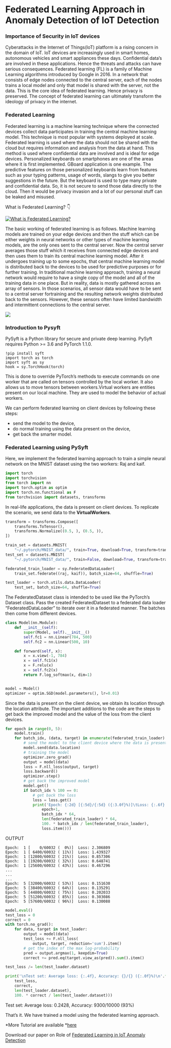 # Federated Learning Approach in Anomaly Detection of IoT Detection

### Importance of Security in IoT devices
Cyberattacks in the Internet of Things(IoT) platform is a rising concern in the domain of IoT. IoT devices are increasingly used in smart homes, autonomous vehicles and smart appliances these days. Confidential data’s are involved in these applications. Hence the threats and attacks can have serious
consequences. Federated learning (FL) is a family of Machine Learning algorithms introduced by Google in 2016. In a network that consists of edge nodes connected to the central server, each of the nodes trains a local model and only that model is shared with the server, not the data. This is the core idea of federated learning. Hence privacy is preserved. The concept of federated learning can ultimately transform the ideology of privacy in the internet.

### Federated Learning
Federated learning is a machine learning technique where the connected devices collect data participates in training the central machine learning model. This technique is most popular with systems deployed at scale. Federated learning is used where the data should not be shared with the cloud but requires information and analysis from the data at hand. This method is used where confidential data are involved and is ideal for edge devices. Personalized keyboards on smartphones are one of the areas where it is first implemented. GBoard application is one example. The predictive features on those personalized keyboards learn from features such as your typing patterns, usage of words, slangs to give you better suggestions in the future. But the keyboard is used to type many private and confidential data. So, it is not secure to send those data directly to the cloud. Then it would be privacy invasion and a lot of our personal stuff can be leaked and misused.

What is Federated Learning? :point_down:

[![What is Federated Learning?](https://raw.githubusercontent.com/Jaseemck/Anomaly_Detection_App/master/flpic1.jpeg)](https://www.youtube.com/watch?v=wOAkaxiCYnM)

The basic working of federated learning is as follows. Machine learning models are trained on your edge devices and then the stuff which can be either weights in neural networks or other types of machine learning models, are the only ones sent to the central server. Now the central server averages those stuff which it receives from connected edge devices and then uses them to train its central machine learning model. After it undergoes training up to some epochs, that central machine learning model is distributed back to the devices to be used for predictive purposes or for further training. In traditional machine learning approach, training a neural network would require to have a single copy of the model and all of the training data in one place. But in reality, data is mostly gathered across an array of sensors. In those scenarios, all sensor data would have to be sent to a central server fortraining and the resulting network weights distributed back to the sensors. However, these sensors often have limited bandwidth and intermittent connections to the central server.

![](https://raw.githubusercontent.com/Jaseemck/Anomaly_Detection_App/master/FLmodel.gif)


### Introduction to Pysyft
PySyft is a Python library for secure and private deep learning. PySyft requires Python >= 3.6 and PyTorch 1.1.0.

```
!pip install syft
import torch as torch
import syft as sy
hook = sy.TorchHook(torch)
```
This is done to override PyTorch’s methods to execute commands on one worker that are called on tensors controlled by the local worker. It also allows us to move tensors between workers.Virtual workers are entities present on our local machine. They are used to model the behavior of actual workers.

We can perform federated learning on client devices by following these steps:
* send the model to the device,
* do normal training using the data present on the device,
* get back the smarter model.

### Federated Learning using PySyft

Here, we implement the federated learning approach to train a simple neural network on the MNIST dataset using the two workers: Raj and kaif.

```python
import torch
import torchvision
from torch import nn
import torch.optim as optim
import torch.nn.functional as F
from torchvision import datasets, transforms
```

In real-life applications, the data is present on client devices. To replicate the scenario, we send data to the **VirtualWorkers**.

```python
transform = transforms.Compose([
    transforms.ToTensor(),
    transforms.Normalize((0.5, ), (0.5, )),
])

train_set = datasets.MNIST(
    "~/.pytorch/MNIST_data/", train=True, download=True, transform=transform)
test_set = datasets.MNIST(
    "~/.pytorch/MNIST_data/", train=False, download=True, transform=transform)

federated_train_loader = sy.FederatedDataLoader(
    train_set.federate((raj, kaif)), batch_size=64, shuffle=True)

test_loader = torch.utils.data.DataLoader(
    test_set, batch_size=64, shuffle=True)

```
The FederatedDataset class is intended to be used like the PyTorch’s Dataset class. Pass the created FederatedDataset to a federated data loader “FederatedDataLoader” to iterate over it in a federated manner. The batches then come from different devices.

```python
class Model(nn.Module):
    def __init__(self):
        super(Model, self).__init__()
        self.fc1 = nn.Linear(784, 500)
        self.fc2 = nn.Linear(500, 10)

    def forward(self, x):
        x = x.view(-1, 784)
        x = self.fc1(x)
        x = F.relu(x)
        x = self.fc2(x)
        return F.log_softmax(x, dim=1)


model = Model()
optimizer = optim.SGD(model.parameters(), lr=0.01)

```
Since the data is present on the client device, we obtain its location through the location attribute. The important additions to the code are the steps to get back the improved model and the value of the loss from the client devices.

```python
for epoch in range(0, 5):
    model.train()
    for batch_idx, (data, target) in enumerate(federated_train_loader):
        # send the model to the client device where the data is present
        model.send(data.location)
        # training the model
        optimizer.zero_grad()
        output = model(data)
        loss = F.nll_loss(output, target)
        loss.backward()
        optimizer.step()
        # get back the improved model
        model.get()
        if batch_idx % 100 == 0:
            # get back the loss
            loss = loss.get()
            print('Epoch: {:2d} [{:5d}/{:5d} ({:3.0f}%)]\tLoss: {:.6f}'.format(
                epoch+1,
                batch_idx * 64,
                len(federated_train_loader) * 64,
                100. * batch_idx / len(federated_train_loader),
                loss.item()))
```

OUTPUT
```
Epoch:  1 [    0/60032 (  0%)]	Loss: 2.306809
Epoch:  1 [ 6400/60032 ( 11%)]	Loss: 1.439327
Epoch:  1 [12800/60032 ( 21%)]	Loss: 0.857306
Epoch:  1 [19200/60032 ( 32%)]	Loss: 0.648741
Epoch:  1 [25600/60032 ( 43%)]	Loss: 0.467296
...
...
...
Epoch:  5 [32000/60032 ( 53%)]	Loss: 0.151630
Epoch:  5 [38400/60032 ( 64%)]	Loss: 0.135291
Epoch:  5 [44800/60032 ( 75%)]	Loss: 0.202033
Epoch:  5 [51200/60032 ( 85%)]	Loss: 0.303086
Epoch:  5 [57600/60032 ( 96%)]	Loss: 0.130088
```


```python
model.eval()
test_loss = 0
correct = 0
with torch.no_grad():
    for data, target in test_loader:
        output = model(data)
        test_loss += F.nll_loss(
            output, target, reduction='sum').item()
        # get the index of the max log-probability
        pred = output.argmax(1, keepdim=True)
        correct += pred.eq(target.view_as(pred)).sum().item()

test_loss /= len(test_loader.dataset)

print('\nTest set: Average loss: {:.4f}, Accuracy: {}/{} ({:.0f}%)\n'.format(
    test_loss,
    correct,
    len(test_loader.dataset),
    100. * correct / len(test_loader.dataset)))
```

Test set: Average loss: 0.2428, Accuracy: 9300/10000 (93%)

That’s it. We have trained a model using the federated learning approach.

*More Tutorial are available *[here](https://github.com/OpenMined/PySyft/tree/master/examples/tutorials)


Download our paper on Role of [Federated Learning in IoT Anomaly Detection](https://github.com/Jaseemck/Anomaly_Detection_App/raw/master/FinalPaper.pdf)

